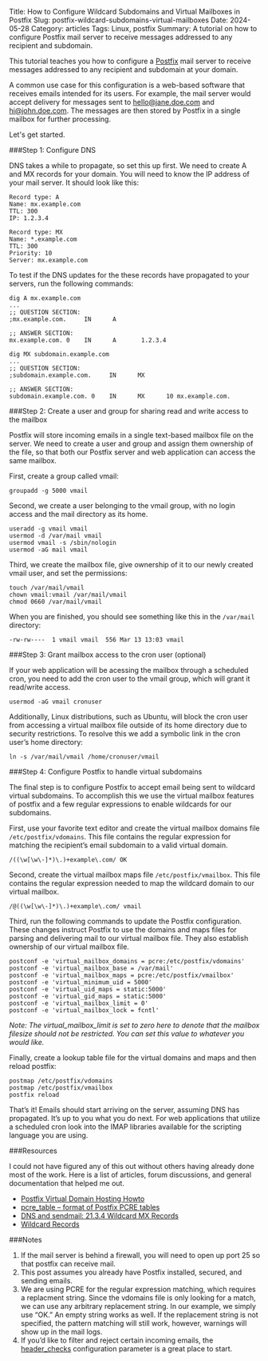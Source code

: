 Title: How to Configure Wildcard Subdomains and Virtual Mailboxes in Postfix
Slug: postfix-wildcard-subdomains-virtual-mailboxes
Date: 2024-05-28
Category: articles
Tags: Linux, postfix
Summary: A tutorial on how to configure Postfix mail server to receive messages addressed to any recipient and subdomain.
<!-- Status: draft -->

This tutorial teaches you how to configure a [Postfix](https://www.postfix.org/) mail server to receive messages addressed to any recipient and subdomain at your domain. 

A common use case for this configuration is a web-based software that receives emails intended for its users. For example, the mail server would accept delivery for messages sent to hello@jane.doe.com and hi@john.doe.com. The messages are then stored by Postfix in a single mailbox for further processing. 

Let's get started.

###Step 1: Configure DNS

DNS takes a while to propagate, so set this up first. We need to create A and MX records for your domain. You will need to know the IP address of your mail server. It should look like this:

```
Record type: A
Name: mx.example.com
TTL: 300
IP: 1.2.3.4
```
```
Record type: MX
Name: *.example.com
TTL: 300
Priority: 10
Server: mx.example.com
```

To test if the DNS updates for the these records have propagated to your servers, run the following commands:
```
dig A mx.example.com
...
;; QUESTION SECTION:
;mx.example.com.     IN      A

;; ANSWER SECTION:
mx.example.com. 0    IN      A       1.2.3.4
```

```
dig MX subdomain.example.com
...
;; QUESTION SECTION:
;subdomain.example.com.     IN      MX

;; ANSWER SECTION:
subdomain.example.com. 0    IN      MX      10 mx.example.com.
```


###Step 2: Create a user and group for sharing read and write access to the mailbox

Postfix will store incoming emails in a single text-based mailbox file on the server. We need to create a user and group and assign them ownership of the file, so that both our Postfix server and web application can access the same mailbox. 

First, create a group called vmail:
```
groupadd -g 5000 vmail
```

Second, we create a user belonging to the vmail group, with no login access and the mail directory as its home.
```
useradd -g vmail vmail
usermod -d /var/mail vmail
usermod vmail -s /sbin/nologin
usermod -aG mail vmail
```

Third, we create the mailbox file, give ownership of it to our newly created vmail user, and set the permissions:
```
touch /var/mail/vmail
chown vmail:vmail /var/mail/vmail
chmod 0660 /var/mail/vmail
```

When you are finished, you should see something like this in the `/var/mail` directory:
```
-rw-rw----  1 vmail vmail  556 Mar 13 13:03 vmail
```

###Step 3: Grant mailbox access to the cron user (optional)


If your web application will be acessing the mailbox through a scheduled cron, you need to add the cron user to the vmail group, which will grant it read/write access. 
```
usermod -aG vmail cronuser
```

Additionally, Linux distributions, such as Ubuntu, will block the cron user from accessing a virtual mailbox file outside of its home directory due to security restrictions. To resolve this we add a symbolic link in the cron user&rsquo;s home directory:
```
ln -s /var/mail/vmail /home/cronuser/vmail
```

###Step 4: Configure Postfix to handle virtual subdomains

The final step is to configure Postfix to accept email being sent to wildcard virtual subdomains. To accomplish this we use the virtual mailbox features of postfix and a few regular expressions to enable wildcards for our subdomains.

First, use your favorite text editor and create the virtual mailbox domains file `/etc/postfix/vdomains`. This file contains the regular expression for matching the recipient&rsquo;s email subdomain to a valid virtual domain.
```
/((\w[\w\-]*)\.)+example\.com/ OK
```

Second, create the virtual mailbox maps file `/etc/postfix/vmailbox`. This file contains the regular expression needed to map the wildcard domain to our virtual mailbox.
```
/@((\w[\w\-]*)\.)+example\.com/ vmail
```

Third, run the following commands to update the Postfix configuration. These changes instruct Postfix to use the domains and maps files for parsing and delivering mail to our virtual mailbox file. They also establish ownership of our virtual mailbox file. 

```
postconf -e 'virtual_mailbox_domains = pcre:/etc/postfix/vdomains'
postconf -e 'virtual_mailbox_base = /var/mail'
postconf -e 'virtual_mailbox_maps = pcre:/etc/postfix/vmailbox'
postconf -e 'virtual_minimum_uid = 5000'
postconf -e 'virtual_uid_maps = static:5000'
postconf -e 'virtual_gid_maps = static:5000'
postconf -e 'virtual_mailbox_limit = 0'
postconf -e 'virtual_mailbox_lock = fcntl'
```

*Note: The virtual_mailbox_limit is set to zero here to denote that the mailbox filesize should not be restricted. You can set this value to whatever you would like.*

Finally, create a lookup table file for the virtual domains and maps and then reload postfix:
```
postmap /etc/postfix/vdomains
postmap /etc/postfix/vmailbox
postfix reload
```

That&rsquo;s it! Emails should start arriving on the server, assuming DNS has propagated. It&rsquo;s up to you what you do next. For web applications that utilize a scheduled cron look into the IMAP libraries available for the scripting language you are using.

###Resources

I could not have figured any of this out without others having already done most of the work. Here is a list of articles, forum discussions, and general documentation that helped me out.

* [Postfix Virtual Domain Hosting Howto](https://www.postfix.org/VIRTUAL_README.html)
* [pcre_table – format of Postfix PCRE tables](https://www.postfix.org/pcre_table.5.html)
* [DNS and sendmail: 21.3.4 Wildcard MX Records](https://www.c3.hu/docs/oreilly/tcpip/sendmail/ch21_03.htm#SML2-CH-21-SECT-3-4)
* [Wildcard Records](https://en.wikipedia.org/wiki/Wildcard_DNS_record)


###Notes
1. If the mail server is behind a firewall, you will need to open up port 25 so that postfix can receive mail. 
2. This post assumes you already have Postfix installed, secured, and sending emails.
4. We are using PCRE for the regular expression matching, which requires a replacment string. Since the vdomains file is only looking for a match, we can use any arbitrary replacement string. In our example, we simply use &ldquo;OK.&rdquo; An empty string works as well. If the replacement string is not specified, the pattern matching will still work, however, warnings will show up in the mail logs.
6. If you&rsquo;d like to filter and reject certain incoming emails, the [header_checks](https://www.postfix.org/header_checks.5.html) configuration parameter is a great place to start.